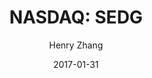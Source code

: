 ---
type: "report"
paper: "SEDG_Henry_Zhang.pdf"
author: "Henry Zhang"
company: "SolarEdge Technologies, Inc."
date: "2017-01-31"
summary: "SolarEdge Technologies Inc. (NASDAQ:SEDG) is an Israeli-based
solar technology company that provides power optimizers, solar
inverters, and monitoring solutions for solar photovoltaic (PV)
systems. The Company is currently one of the largest PV inverter
supplier with approximately 7% of global market share. Since
2010, SolarEdge has shipped over 3.8 gigawatts of its DC
optimized inverter systems to over 45 countries."
title: "NASDAQ: SEDG"
---